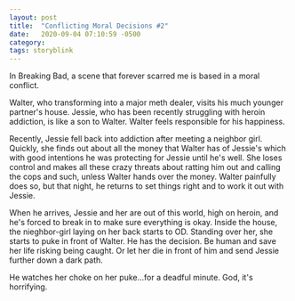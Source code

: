 ```yaml
---
layout: post
title:  "Conflicting Moral Decisions #2"
date:   2020-09-04 07:10:59 -0500
category: 
tags: storyblink
---
```


In Breaking Bad, a scene that forever scarred me is based in a moral conflict. 

Walter, who transforming into a major meth dealer, visits his much younger partner's house. Jessie, who has been recently struggling with heroin addiction, is like a son to Walter. Walter feels responsible for his happiness. 

Recently, Jessie fell back into addiction after meeting a neighbor girl. Quickly, she finds out about all the money that Walter has of Jessie's which with good intentions he was protecting for Jessie until he's well. She loses control and makes all these crazy threats about ratting him out and calling the cops and such, unless Walter hands over the money. Walter painfully does so, but that night, he returns to set things right and to work it out with Jessie.

When he arrives, Jessie and her are out of this world, high on heroin, and he's forced to break in to make sure everything is okay. Inside the house, the nieghbor-girl laying on her back starts to OD. Standing over her, she starts to puke in front of Walter. He has the decision. Be human and save her life risking being caught. Or let her die in front of him and send Jessie further down a dark path.

He watches her choke on her puke...for a deadful minute. God, it's horrifying.